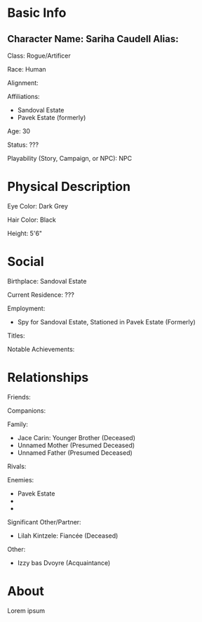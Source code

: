 

# Basic Info
Character Name: Sariha Caudell
Alias:
 - 

Class: Rogue/Artificer

Race: Human

Alignment: 

Affiliations: 
 - Sandoval Estate
 - Pavek Estate (formerly)

Age: 30

Status: ???


Playability (Story, Campaign, or NPC): NPC

# Physical Description
Eye Color: Dark Grey

Hair Color: Black

Height: 5'6"

# Social
Birthplace: Sandoval Estate

Current Residence: ???

Employment: 
 - Spy for Sandoval Estate, Stationed in Pavek Estate (Formerly)

Titles: 

Notable Achievements:

# Relationships
Friends: 

Companions: 

Family: 
 - Jace Carin: Younger Brother (Deceased)
 - Unnamed Mother (Presumed Deceased)
 - Unnamed Father (Presumed Deceased)

Rivals: 

Enemies: 
 - Pavek Estate
 - 
 - 

Significant Other/Partner:
 - Lilah Kintzele: Fiancée (Deceased)

Other: 
 - Izzy bas Dvoyre (Acquaintance)

# About
  Lorem ipsum
